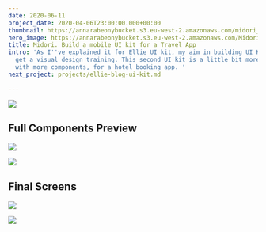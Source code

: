 ```yaml
---
date: 2020-06-11
project_date: 2020-04-06T23:00:00.000+00:00
thumbnail: https://annarabeonybucket.s3.eu-west-2.amazonaws.com/midori_trumbnail.png
hero_image: https://annarabeonybucket.s3.eu-west-2.amazonaws.com/Midori_Hero.png
title: Midori. Build a mobile UI kit for a Travel App
intro: 'As I''ve explained it for Ellie UI kit, my aim in building UI Kits was to
  get a visual design training. This second UI kit is a little bit more complete,
  with more components, for a hotel booking app. '
next_project: projects/ellie-blog-ui-kit.md

---
```

![](https://annarabeonybucket.s3.eu-west-2.amazonaws.com/Midori_Components.png)

## Full Components Preview

![](https://annarabeonybucket.s3.eu-west-2.amazonaws.com/Midori_FullComponents.png)

![](https://annarabeonybucket.s3.eu-west-2.amazonaws.com/Midori_FullComponents2.png)

## Final Screens

![](https://annarabeonybucket.s3.eu-west-2.amazonaws.com/Midori_Screens.png)

![](https://annarabeonybucket.s3.eu-west-2.amazonaws.com/Midori_Screens2.png)